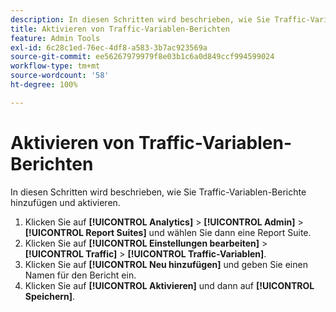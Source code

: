 ```yaml
---
description: In diesen Schritten wird beschrieben, wie Sie Traffic-Variablen-Berichte hinzufügen und aktivieren.
title: Aktivieren von Traffic-Variablen-Berichten
feature: Admin Tools
exl-id: 6c28c1ed-76ec-4df8-a583-3b7ac923569a
source-git-commit: ee56267979979f8e03b1c6a0d849ccf994599024
workflow-type: tm+mt
source-wordcount: '58'
ht-degree: 100%

---
```


# Aktivieren von Traffic-Variablen-Berichten

In diesen Schritten wird beschrieben, wie Sie Traffic-Variablen-Berichte hinzufügen und aktivieren.

1. Klicken Sie auf **[!UICONTROL Analytics]** > **[!UICONTROL Admin]** > **[!UICONTROL Report Suites]** und wählen Sie dann eine Report Suite.
1. Klicken Sie auf **[!UICONTROL Einstellungen bearbeiten]** > **[!UICONTROL Traffic]** > **[!UICONTROL Traffic-Variablen]**.
1. Klicken Sie auf **[!UICONTROL Neu hinzufügen]** und geben Sie einen Namen für den Bericht ein.
1. Klicken Sie auf **[!UICONTROL Aktivieren]** und dann auf **[!UICONTROL Speichern]**.
